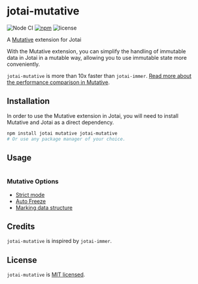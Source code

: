 # jotai-mutative
![Node CI](https://github.com/mutativejs/jotai-mutative/workflows/Node%20CI/badge.svg)
[![npm](https://img.shields.io/npm/v/jotai-mutative.svg)](https://www.npmjs.com/package/jotai-mutative)
![license](https://img.shields.io/npm/l/jotai-mutative)

A [Mutative](https://github.com/unadlib/mutative) extension for Jotai

With the Mutative extension, you can simplify the handling of immutable data in Jotai in a mutable way, allowing you to use immutable state more conveniently.

`jotai-mutative` is more than 10x faster than `jotai-immer`. [Read more about the performance comparison in Mutative](https://mutative.js.org/docs/getting-started/performance).

## Installation

In order to use the Mutative extension in Jotai, you will need to install Mutative and Jotai as a direct dependency.

```bash
npm install jotai mutative jotai-mutative
# Or use any package manager of your choice.
```

## Usage

```typescript

```


### Mutative Options

- [Strict mode](https://mutative.js.org/docs/advanced-guides/strict-mode)
- [Auto Freeze](https://mutative.js.org/docs/advanced-guides/auto-freeze)
- [Marking data structure](https://mutative.js.org/docs/advanced-guides/mark)


## Credits
`jotai-mutative` is inspired by `jotai-immer`. 

## License
`jotai-mutative` is [MIT licensed](https://github.com/mutativejs/jotai-mutative/blob/main/LICENSE).
